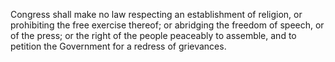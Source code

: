 Congress shall make no law respecting an establishment of religion, or prohibiting the free exercise
thereof; or abridging the freedom of speech, or of the press; or the right of the people peaceably to
assemble, and to petition the Government for a redress of grievances.
